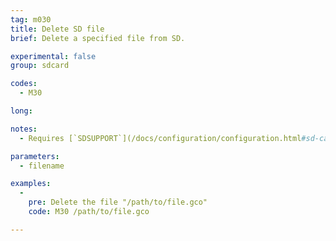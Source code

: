```yaml
---
tag: m030
title: Delete SD file
brief: Delete a specified file from SD.

experimental: false
group: sdcard

codes:
  - M30

long:

notes:
  - Requires [`SDSUPPORT`](/docs/configuration/configuration.html#sd-card)

parameters:
  - filename

examples:
  -
    pre: Delete the file "/path/to/file.gco"
    code: M30 /path/to/file.gco

---
```


